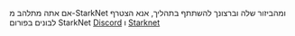 אם אתה מתלהב מ-StarkNet ומהביזור שלה וברצונך להשתתף בתהליך, אנא הצטרף לבונים בפורום StarkNet [Discord](https://starknet.io/discord) ו [Starknet](https://community.starknet.io/)